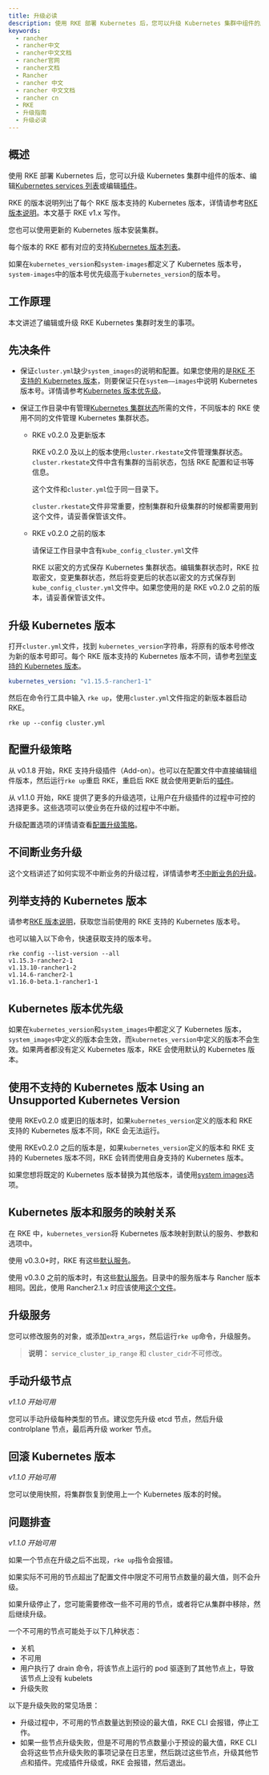 ```yaml
---
title: 升级必读
description: 使用 RKE 部署 Kubernetes 后，您可以升级 Kubernetes 集群中组件的版本、编辑Kubernetes services 列表或编辑插件。
keywords:
  - rancher
  - rancher中文
  - rancher中文文档
  - rancher官网
  - rancher文档
  - Rancher
  - rancher 中文
  - rancher 中文文档
  - rancher cn
  - RKE
  - 升级指南
  - 升级必读
---
```


## 概述

使用 RKE 部署 Kubernetes 后，您可以升级 Kubernetes 集群中组件的版本、编辑[Kubernetes services 列表](/docs/rke/config-options/services/)或编辑[插件](/docs/rke/config-options/add-ons/)。

RKE 的版本说明列出了每个 RKE 版本支持的 Kubernetes 版本，详情请参考[RKE 版本说明](https://github.com/rancher/rke/releases/)。本文基于 RKE v1.x 写作。

您也可以使用更新的 Kubernetes 版本安装集群。

每个版本的 RKE 都有对应的支持[Kubernetes 版本列表](#listing-supported-kubernetes-versions)。

如果在`kubernetes_version`和`system-images`都定义了 Kubernetes 版本号，`system-images`中的版本号优先级高于`kubernetes_version`的版本号。

## 工作原理

本文讲述了编辑或升级 RKE Kubernetes 集群时发生的事项。

## 先决条件

- 保证`cluster.yml`缺少`system_images`的说明和配置。如果您使用的是[RKE 不支持的 Kubernetes 版本](#using-an-unsupported-kubernetes-version)，则要保证只在`system——images`中说明 Kubernetes 版本号。详情请参考[Kubernetes 版本优先级](#kubernetes-version-precedence)。

* 保证工作目录中有管理[Kubernetes 集群状态](/docs/rke/installation/)所需的文件，不同版本的 RKE 使用不同的文件管理 Kubernetes 集群状态。

  - RKE v0.2.0 及更新版本

    RKE v0.2.0 及以上的版本使用`cluster.rkestate`文件管理集群状态。`cluster.rkestate`文件中含有集群的当前状态，包括 RKE 配置和证书等信息。

    这个文件和`cluster.yml`位于同一目录下。

    `cluster.rkestate`文件非常重要，控制集群和升级集群的时候都需要用到这个文件，请妥善保管该文件。

  - RKE v0.2.0 之前的版本

    请保证工作目录中含有`kube_config_cluster.yml`文件

    RKE 以密文的方式保存 Kubernetes 集群状态。编辑集群状态时，RKE 拉取密文，变更集群状态，然后将变更后的状态以密文的方式保存到`kube_config_cluster.yml`文件中。如果您使用的是 RKE v0.2.0 之前的版本，请妥善保管该文件。

## 升级 Kubernetes 版本

打开`cluster.yml`文件，找到 `kubernetes_version`字符串，将原有的版本号修改为新的版本号即可。每个 RKE 版本支持的 Kubernetes 版本不同，请参考[列举支持的 Kubernetes 版本](#listing-supported-kubernetes-versions)。

```yaml
kubernetes_version: "v1.15.5-rancher1-1"
```

然后在命令行工具中输入 `rke up`，使用`cluster.yml`文件指定的新版本器启动 RKE。

```shell
rke up --config cluster.yml
```

## 配置升级策略

从 v0.1.8 开始，RKE 支持升级插件（Add-on）。也可以在配置文件中直接编辑组件版本，然后运行`rke up`重启 RKE，重启后 RKE 就会使用更新后的[插件](/docs/rke/config-options/add-ons/)。

从 v1.1.0 开始，RKE 提供了更多的升级选项，让用户在升级插件的过程中可控的选择更多。这些选项可以使业务在升级的过程中不中断。

升级配置选项的详情请查看[配置升级策略](/docs/rke/upgrades/configuring-strategy/)。

## 不间断业务升级

这个文档讲述了如何实现不中断业务的升级过程，详情请参考[不中断业务的升级](/docs/rke/upgrades/maintaining-availability/)。

## 列举支持的 Kubernetes 版本

请参考[RKE 版本说明](https://github.com/rancher/rke/releases)，获取您当前使用的 RKE 支持的 Kubernetes 版本号。

也可以输入以下命令，快速获取支持的版本号。

```shell
rke config --list-version --all
v1.15.3-rancher2-1
v1.13.10-rancher1-2
v1.14.6-rancher2-1
v1.16.0-beta.1-rancher1-1
```

## Kubernetes 版本优先级

如果在`kubernetes_version`和`system_images`中都定义了 Kubernetes 版本，`system_images`中定义的版本会生效，而`kubernetes_version`中定义的版本不会生效。如果两者都没有定义 Kubernetes 版本，RKE 会使用默认的 Kubernetes 版本。

## 使用不支持的 Kubernetes 版本 Using an Unsupported Kubernetes Version

使用 RKEv0.2.0 或更旧的版本时，如果`kubernetes_version`定义的版本和 RKE 支持的 Kubernetes 版本不同，RKE 会无法运行。

使用 RKEv0.2.0 之后的版本是，如果`kubernetes_version`定义的版本和 RKE 支持的 Kubernetes 版本不同，RKE 会转而使用自身支持的 Kubernetes 版本。

如果您想将既定的 Kubernetes 版本替换为其他版本，请使用[system images](/docs/rke/config-options/system-images/)选项。

## Kubernetes 版本和服务的映射关系

在 RKE 中，`kubernetes_version`将 Kubernetes 版本映射到默认的服务、参数和选项中。

使用 v0.3.0+时，RKE 有这些[默认服务](https://github.com/rancher/kontainer-driver-metadata/blob/master/rke/k8s_service_options.go)。

使用 v0.3.0 之前的版本时，有这些[默认服务](https://github.com/rancher/types/blob/release/v2.2/apis/management.cattle.io/v3/k8s_defaults.go)。目录中的服务版本与 Rancher 版本相同。因此，使用 Rancher2.1.x 时应该使用[这个文件](https://github.com/rancher/types/blob/release/v2.1/apis/management.cattle.io/v3/k8s_defaults.go)。

## 升级服务

您可以修改服务的对象，或添加`extra_args`，然后运行`rke up`命令，升级服务。

> **说明：** `service_cluster_ip_range` 和 `cluster_cidr`不可修改。

## 手动升级节点

_v1.1.0 开始可用_

您可以手动升级每种类型的节点。建议您先升级 etcd 节点，然后升级 controlplane 节点，最后再升级 worker 节点。

## 回滚 Kubernetes 版本

_v1.1.0 开始可用_

您可以使用快照，将集群恢复到使用上一个 Kubernetes 版本的时候。

## 问题排查

_v1.1.0 开始可用_

如果一个节点在升级之后不出现，`rke up`指令会报错。

如果实际不可用的节点超出了配置文件中限定不可用节点数量的最大值，则不会升级。

如果升级停止了，您可能需要修改一些不可用的节点，或者将它从集群中移除，然后继续升级。

一个不可用的节点可能处于以下几种状态：

- 关机
- 不可用
- 用户执行了 drain 命令，将该节点上运行的 pod 驱逐到了其他节点上，导致该节点上没有 kubelets
- 升级失败

以下是升级失败的常见场景：

- 升级过程中，不可用的节点数量达到预设的最大值，RKE CLI 会报错，停止工作。
- 如果一些节点升级失败，但是不可用的节点数量小于预设的最大值，RKE CLI 会将这些节点升级失败的事项记录在日志里，然后跳过这些节点，升级其他节点和插件。完成插件升级或，RKE 会报错，然后退出。
